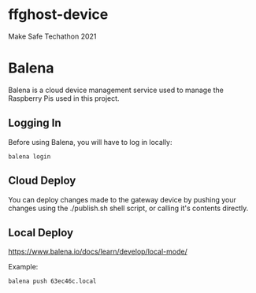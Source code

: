 # ffghost-device
Make Safe Techathon 2021

# Balena
Balena is a cloud device management service used to manage the Raspberry Pis used in this project.

## Logging In
Before using Balena, you will have to log in locally:

```
balena login
```

## Cloud Deploy
You can deploy changes made to the gateway device by pushing your changes using the ./publish.sh shell script, or calling it's contents directly.

## Local Deploy
https://www.balena.io/docs/learn/develop/local-mode/

Example:

```
balena push 63ec46c.local
```
